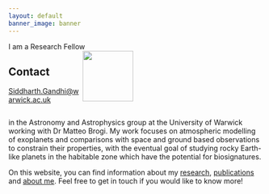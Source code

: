 ```yaml
---
layout: default
banner_image: banner
---
```


<div class="row">
  <div class="column" style="width: 49%">
I am a Research Fellow
</div>
  <div class="column" style="width: 49%"><img style="float: right; width: 100px" src="{{site.baseurl}}/images/gandhi.png">
  
  <h2>Contact</h2>  
  
   Siddharth.Gandhi@warwick.ac.uk
</div>
</div>

 in the Astronomy and Astrophysics group at the University of Warwick working with Dr Matteo Brogi. My work focuses on atmospheric modelling of exoplanets and comparisons with space and ground based observations to constrain their properties, with the eventual goal of studying rocky Earth-like planets in the habitable zone which have the potential for biosignatures.

On this website, you can find information about my <a href="{{site.baseurl}}/research.html">research</a>, <a href="{{site.baseurl}}/research.html">publications</a> and <a href="{{site.baseurl}}/research.html">about me</a>. Feel free to get in touch if you would like to know more!
